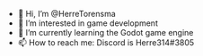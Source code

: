 - 👋 Hi, I’m @HerreTorensma
- 👀 I’m interested in game development
- 🌱 I’m currently learning the Godot game engine
- 📫 How to reach me: Discord is Herre314#3805

<!---
HerreTorensma/HerreTorensma is a ✨ special ✨ repository because its `README.md` (this file) appears on your GitHub profile.
You can click the Preview link to take a look at your changes.
--->
